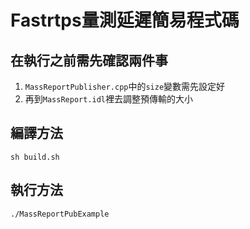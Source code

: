 # Fastrtps量測延遲簡易程式碼

## 在執行之前需先確認兩件事

1. `MassReportPublisher.cpp`中的`size`變數需先設定好
2. 再到`MassReport.idl`裡去調整預傳輸的大小

## 編譯方法

```
sh build.sh
```

## 執行方法

```
./MassReportPubExample
```